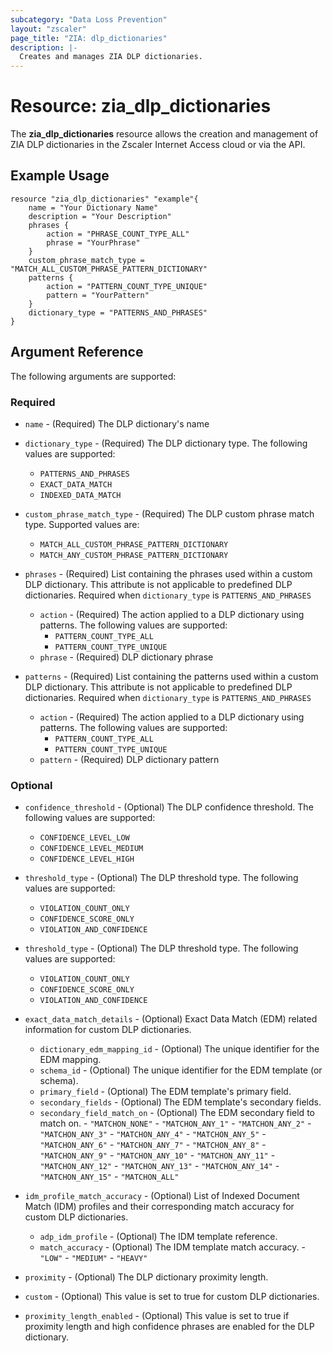 ```yaml
---
subcategory: "Data Loss Prevention"
layout: "zscaler"
page_title: "ZIA: dlp_dictionaries"
description: |-
  Creates and manages ZIA DLP dictionaries.
---
```


# Resource: zia_dlp_dictionaries

The **zia_dlp_dictionaries** resource allows the creation and management of ZIA DLP dictionaries in the Zscaler Internet Access cloud or via the API.

## Example Usage

```hcl
resource "zia_dlp_dictionaries" "example"{
    name = "Your Dictionary Name"
    description = "Your Description"
    phrases {
        action = "PHRASE_COUNT_TYPE_ALL"
        phrase = "YourPhrase"
    }
    custom_phrase_match_type = "MATCH_ALL_CUSTOM_PHRASE_PATTERN_DICTIONARY"
    patterns {
        action = "PATTERN_COUNT_TYPE_UNIQUE"
        pattern = "YourPattern"
    }
    dictionary_type = "PATTERNS_AND_PHRASES"
}
```

## Argument Reference

The following arguments are supported:

### Required

* `name` - (Required) The DLP dictionary's name
* `dictionary_type` - (Required) The DLP dictionary type. The following values are supported:
  * `PATTERNS_AND_PHRASES`
  * `EXACT_DATA_MATCH`
  * `INDEXED_DATA_MATCH`
* `custom_phrase_match_type` - (Required) The DLP custom phrase match type. Supported values are:
  * `MATCH_ALL_CUSTOM_PHRASE_PATTERN_DICTIONARY`
  * `MATCH_ANY_CUSTOM_PHRASE_PATTERN_DICTIONARY`

* `phrases` - (Required) List containing the phrases used within a custom DLP dictionary. This attribute is not applicable to predefined DLP dictionaries. Required when `dictionary_type` is `PATTERNS_AND_PHRASES`
  * `action` - (Required) The action applied to a DLP dictionary using patterns. The following values are supported:
    * `PATTERN_COUNT_TYPE_ALL`
    * `PATTERN_COUNT_TYPE_UNIQUE`
  * `phrase` - (Required) DLP dictionary phrase

* `patterns` - (Required) List containing the patterns used within a custom DLP dictionary. This attribute is not applicable to predefined DLP dictionaries. Required when `dictionary_type` is `PATTERNS_AND_PHRASES`
  * `action` - (Required) The action applied to a DLP dictionary using patterns. The following values are supported:
    * `PATTERN_COUNT_TYPE_ALL`
    * `PATTERN_COUNT_TYPE_UNIQUE`
  * `pattern` - (Required) DLP dictionary pattern

### Optional

* `confidence_threshold` - (Optional) The DLP confidence threshold. The following values are supported:
  * `CONFIDENCE_LEVEL_LOW`
  * `CONFIDENCE_LEVEL_MEDIUM`
  * `CONFIDENCE_LEVEL_HIGH`

* `threshold_type` - (Optional) The DLP threshold type. The following values are supported:
  * `VIOLATION_COUNT_ONLY`
  * `CONFIDENCE_SCORE_ONLY`
  * `VIOLATION_AND_CONFIDENCE`

* `threshold_type` - (Optional) The DLP threshold type. The following values are supported:
  * `VIOLATION_COUNT_ONLY`
  * `CONFIDENCE_SCORE_ONLY`
  * `VIOLATION_AND_CONFIDENCE`

* `exact_data_match_details` - (Optional) Exact Data Match (EDM) related information for custom DLP dictionaries.
  * `dictionary_edm_mapping_id` - (Optional) The unique identifier for the EDM mapping.
  * `schema_id` - (Optional) The unique identifier for the EDM template (or schema).
  * `primary_field` - (Optional) The EDM template's primary field.
  * `secondary_fields` - (Optional) The EDM template's secondary fields.
  * `secondary_field_match_on` - (Optional) The EDM secondary field to match on.
        - `"MATCHON_NONE"`
        - `"MATCHON_ANY_1"`
        - `"MATCHON_ANY_2"`
        - `"MATCHON_ANY_3"`
        - `"MATCHON_ANY_4"`
        - `"MATCHON_ANY_5"`
        - `"MATCHON_ANY_6"`
        - `"MATCHON_ANY_7"`
        - `"MATCHON_ANY_8"`
        - `"MATCHON_ANY_9"`
        - `"MATCHON_ANY_10"`
        - `"MATCHON_ANY_11"`
        - `"MATCHON_ANY_12"`
        - `"MATCHON_ANY_13"`
        - `"MATCHON_ANY_14"`
        - `"MATCHON_ANY_15"`
        - `"MATCHON_ALL"`

* `idm_profile_match_accuracy` - (Optional) List of Indexed Document Match (IDM) profiles and their corresponding match accuracy for custom DLP dictionaries.
  * `adp_idm_profile` - (Optional) The IDM template reference.
  * `match_accuracy` - (Optional) The IDM template match accuracy.
        - `"LOW"`
        - `"MEDIUM"`
        - `"HEAVY"`

* `proximity` - (Optional) The DLP dictionary proximity length.
* `custom` - (Optional) This value is set to true for custom DLP dictionaries.
* `proximity_length_enabled` - (Optional) This value is set to true if proximity length and high confidence phrases are enabled for the DLP dictionary.
